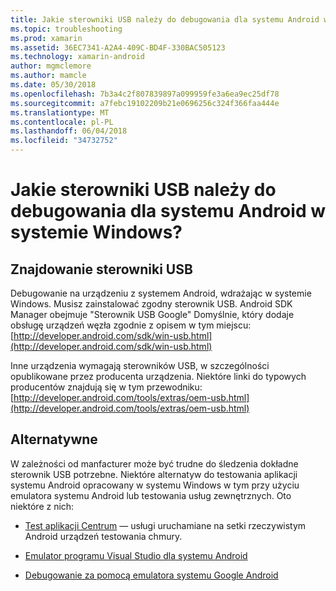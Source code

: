 ```yaml
---
title: Jakie sterowniki USB należy do debugowania dla systemu Android w systemie Windows?
ms.topic: troubleshooting
ms.prod: xamarin
ms.assetid: 36EC7341-A2A4-409C-BD4F-330BAC505123
ms.technology: xamarin-android
author: mgmclemore
ms.author: mamcle
ms.date: 05/30/2018
ms.openlocfilehash: 7b3a4c2f807839897a099959fe3a6ea9ec25df78
ms.sourcegitcommit: a7febc19102209b21e0696256c324f366faa444e
ms.translationtype: MT
ms.contentlocale: pl-PL
ms.lasthandoff: 06/04/2018
ms.locfileid: "34732752"
---
```

# <a name="what-usb-drivers-do-i-need-to-debug-android-on-windows"></a>Jakie sterowniki USB należy do debugowania dla systemu Android w systemie Windows?

## <a name="finding-usb-drivers"></a>Znajdowanie sterowniki USB

Debugowanie na urządzeniu z systemem Android, wdrażając w systemie Windows. Musisz zainstalować zgodny sterownik USB. Android SDK Manager obejmuje "Sterownik USB Google" Domyślnie, który dodaje obsługę urządzeń węzła zgodnie z opisem w tym miejscu: [http://developer.android.com/sdk/win-usb.html](http://developer.android.com/sdk/win-usb.html)

Inne urządzenia wymagają sterowników USB, w szczególności opublikowane przez producenta urządzenia. Niektóre linki do typowych producentów znajdują się w tym przewodniku: [http://developer.android.com/tools/extras/oem-usb.html](http://developer.android.com/tools/extras/oem-usb.html)

## <a name="alternatives"></a>Alternatywne

W zależności od manfacturer może być trudne do śledzenia dokładne sterownik USB potrzebne. Niektóre alternatyw do testowania aplikacji systemu Android opracowany w systemu Windows w tym przy użyciu emulatora systemu Android lub testowania usług zewnętrznych. Oto niektóre z nich:

- [Test aplikacji Centrum](https://docs.microsoft.com/appcenter/test-cloud/) — usługi uruchamiane na setki rzeczywistym Android urządzeń testowania chmury.

- [Emulator programu Visual Studio dla systemu Android](https://www.visualstudio.com/en-us/features/msft-android-emulator-vs.aspx)

- [Debugowanie za pomocą emulatora systemu Google Android](~/android/deploy-test/debugging/android-sdk-emulator/index.md)

